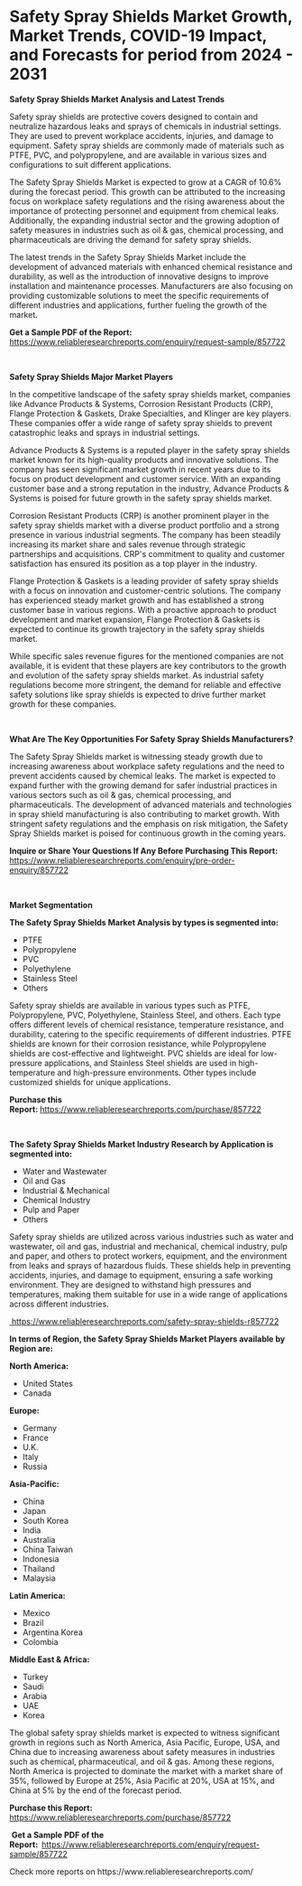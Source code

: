 <p><h1>Safety Spray Shields Market Growth, Market Trends, COVID-19 Impact, and Forecasts for period from 2024 - 2031</h1></p><p><strong>Safety Spray Shields Market Analysis and Latest Trends</strong></p>
<p><p>Safety spray shields are protective covers designed to contain and neutralize hazardous leaks and sprays of chemicals in industrial settings. They are used to prevent workplace accidents, injuries, and damage to equipment. Safety spray shields are commonly made of materials such as PTFE, PVC, and polypropylene, and are available in various sizes and configurations to suit different applications.</p><p>The Safety Spray Shields Market is expected to grow at a CAGR of 10.6% during the forecast period. This growth can be attributed to the increasing focus on workplace safety regulations and the rising awareness about the importance of protecting personnel and equipment from chemical leaks. Additionally, the expanding industrial sector and the growing adoption of safety measures in industries such as oil & gas, chemical processing, and pharmaceuticals are driving the demand for safety spray shields.</p><p>The latest trends in the Safety Spray Shields Market include the development of advanced materials with enhanced chemical resistance and durability, as well as the introduction of innovative designs to improve installation and maintenance processes. Manufacturers are also focusing on providing customizable solutions to meet the specific requirements of different industries and applications, further fueling the growth of the market.</p></p>
<p><strong>Get a Sample PDF of the Report:&nbsp;</strong> <a href="https://www.reliableresearchreports.com/enquiry/request-sample/857722">https://www.reliableresearchreports.com/enquiry/request-sample/857722</a></p>
<p>&nbsp;</p>
<p><strong>Safety Spray Shields Major Market Players</strong></p>
<p><p>In the competitive landscape of the safety spray shields market, companies like Advance Products & Systems, Corrosion Resistant Products (CRP), Flange Protection & Gaskets, Drake Specialties, and Klinger are key players. These companies offer a wide range of safety spray shields to prevent catastrophic leaks and sprays in industrial settings.</p><p>Advance Products & Systems is a reputed player in the safety spray shields market known for its high-quality products and innovative solutions. The company has seen significant market growth in recent years due to its focus on product development and customer service. With an expanding customer base and a strong reputation in the industry, Advance Products & Systems is poised for future growth in the safety spray shields market.</p><p>Corrosion Resistant Products (CRP) is another prominent player in the safety spray shields market with a diverse product portfolio and a strong presence in various industrial segments. The company has been steadily increasing its market share and sales revenue through strategic partnerships and acquisitions. CRP's commitment to quality and customer satisfaction has ensured its position as a top player in the industry.</p><p>Flange Protection & Gaskets is a leading provider of safety spray shields with a focus on innovation and customer-centric solutions. The company has experienced steady market growth and has established a strong customer base in various regions. With a proactive approach to product development and market expansion, Flange Protection & Gaskets is expected to continue its growth trajectory in the safety spray shields market.</p><p>While specific sales revenue figures for the mentioned companies are not available, it is evident that these players are key contributors to the growth and evolution of the safety spray shields market. As industrial safety regulations become more stringent, the demand for reliable and effective safety solutions like spray shields is expected to drive further market growth for these companies.</p></p>
<p>&nbsp;</p>
<p><strong>What Are The Key Opportunities For Safety Spray Shields Manufacturers?</strong></p>
<p><p>The Safety Spray Shields market is witnessing steady growth due to increasing awareness about workplace safety regulations and the need to prevent accidents caused by chemical leaks. The market is expected to expand further with the growing demand for safer industrial practices in various sectors such as oil & gas, chemical processing, and pharmaceuticals. The development of advanced materials and technologies in spray shield manufacturing is also contributing to market growth. With stringent safety regulations and the emphasis on risk mitigation, the Safety Spray Shields market is poised for continuous growth in the coming years.</p></p>
<p><strong>Inquire or Share Your Questions If Any Before Purchasing This Report:</strong> <a href="https://www.reliableresearchreports.com/enquiry/pre-order-enquiry/857722">https://www.reliableresearchreports.com/enquiry/pre-order-enquiry/857722</a></p>
<p>&nbsp;</p>
<p><strong>Market Segmentation</strong></p>
<p><strong>The Safety Spray Shields Market Analysis by types is segmented into:</strong></p>
<p><ul><li>PTFE</li><li>Polypropylene</li><li>PVC</li><li>Polyethylene</li><li>Stainless Steel</li><li>Others</li></ul></p>
<p><p>Safety spray shields are available in various types such as PTFE, Polypropylene, PVC, Polyethylene, Stainless Steel, and others. Each type offers different levels of chemical resistance, temperature resistance, and durability, catering to the specific requirements of different industries. PTFE shields are known for their corrosion resistance, while Polypropylene shields are cost-effective and lightweight. PVC shields are ideal for low-pressure applications, and Stainless Steel shields are used in high-temperature and high-pressure environments. Other types include customized shields for unique applications.</p></p>
<p><strong>Purchase this Report:&nbsp;</strong><a href="https://www.reliableresearchreports.com/purchase/857722">https://www.reliableresearchreports.com/purchase/857722</a></p>
<p>&nbsp;</p>
<p><strong>The Safety Spray Shields Market Industry Research by Application is segmented into:</strong></p>
<p><ul><li>Water and Wastewater</li><li>Oil and Gas</li><li>Industrial & Mechanical</li><li>Chemical Industry</li><li>Pulp and Paper</li><li>Others</li></ul></p>
<p><p>Safety spray shields are utilized across various industries such as water and wastewater, oil and gas, industrial and mechanical, chemical industry, pulp and paper, and others to protect workers, equipment, and the environment from leaks and sprays of hazardous fluids. These shields help in preventing accidents, injuries, and damage to equipment, ensuring a safe working environment. They are designed to withstand high pressures and temperatures, making them suitable for use in a wide range of applications across different industries.</p></p>
<p><a href="https://www.reliableresearchreports.com/safety-spray-shields-r857722">&nbsp;https://www.reliableresearchreports.com/safety-spray-shields-r857722</a></p>
<p><strong>In terms of Region, the Safety Spray Shields Market Players available by Region are:</strong></p>
<p>
    <p> <strong> North America: </strong>
        <ul>
            <li>United States</li>
            <li>Canada</li>
        </ul>
        </p> 
    <p> <strong> Europe: </strong>
        <ul>
            <li>Germany</li>
            <li>France</li>
            <li>U.K.</li>
            <li>Italy</li>
            <li>Russia</li>
        </ul>
        </p> 
    <p> <strong> Asia-Pacific: </strong>
        <ul>
            <li>China</li>
            <li>Japan</li>
            <li>South Korea</li>
            <li>India</li>
            <li>Australia</li>
            <li>China Taiwan</li>
            <li>Indonesia</li>
            <li>Thailand</li>
            <li>Malaysia</li>
        </ul>
        </p> 
    <p> <strong> Latin America: </strong>
        <ul>
            <li>Mexico</li>
            <li>Brazil</li>
            <li>Argentina Korea</li>
            <li>Colombia</li>
        </ul>
        </p> 
    <p> <strong> Middle East & Africa: </strong>
        <ul>
            <li>Turkey</li>
            <li>Saudi</li>
            <li>Arabia</li>
            <li>UAE</li>
            <li>Korea</li>
        </ul>
    </p>
    </p>
<p><p>The global safety spray shields market is expected to witness significant growth in regions such as North America, Asia Pacific, Europe, USA, and China due to increasing awareness about safety measures in industries such as chemical, pharmaceutical, and oil & gas. Among these regions, North America is projected to dominate the market with a market share of 35%, followed by Europe at 25%, Asia Pacific at 20%, USA at 15%, and China at 5% by the end of the forecast period.</p></p>
<p><strong>Purchase this Report: </strong><a href="https://www.reliableresearchreports.com/purchase/857722">https://www.reliableresearchreports.com/purchase/857722</a></p>
<p>&nbsp;<strong>Get a Sample PDF of the Report:&nbsp;&nbsp;</strong><a href="https://www.reliableresearchreports.com/enquiry/request-sample/857722">https://www.reliableresearchreports.com/enquiry/request-sample/857722</a></p>
<p><strong></strong></p>
<p>Check more reports on https://www.reliableresearchreports.com/</p>